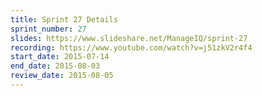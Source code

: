 ```yaml
---
title: Sprint 27 Details
sprint_number: 27
slides: https://www.slideshare.net/ManageIQ/sprint-27
recording: https://www.youtube.com/watch?v=j51zkV2r4f4
start_date: 2015-07-14
end_date: 2015-08-03
review_date: 2015-08-05
---
```

